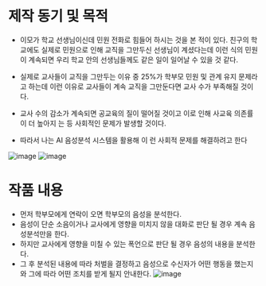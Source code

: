 # 제작 동기 및 목적

* 이모가 학교 선생님이신데 민원 전화로 힘들어 하시는 것을 본 적이 있다. 친구의 
학교에도 실제로 민원으로 인해 교직을 그만두신 선생님이 계셨다는데 이런 식의 민원
이 계속되면 우리 학교 안의 선생님들께도 같은 일이 일어날 수 있을 것 같다.

* 실제로 
교사들이 교직을 그만두는 이유 중 25%가 학부모 민원 및 관계 유지 문제라고 하는데 
이런 이유로 교사들이 계속 교직을 그만둔다면 교사 수가 부족해질 것이다.

* 교사 수의 
감소가 계속되면 공교육의 질이 떨어질 것이고 이로 인해 사교육 의존률이 더 높아지
는 등 사회적인 문제가 발생할 것이다.
* 따라서 나는 AI 음성분석 시스템을 활용해 이
런 사회적 문제를 해결하려고 한다

![image](https://github.com/user-attachments/assets/fdc2b049-1968-4854-a0a6-97d2b147ca4d)
![image](https://github.com/user-attachments/assets/2a083011-6d2e-4f24-9efe-30d482e04b90)

# 작품 내용
* 먼저 학부모에게 연락이 오면 학부모의 음성을 분석한다. 
* 음성이 단순 소음이거나 교사에게 영향을 미치지 않을 대화로 판단 될 경우 계속 음성분석만을 한다. 
* 하지만 교사에게 영향을 미칠 수 있는 폭언으로 판단 될 경우 음성의 내용을 분석한다. 
* 그 후 분석된 내용에 따라 처벌을 결정하고 음성으로 수신자가 어떤 행동을 했는지와 그에 따라 어떤 조치를 받게 될지 안내한다.
![image](https://github.com/user-attachments/assets/02305bec-2f67-415e-88b3-a8401fe02e32)
